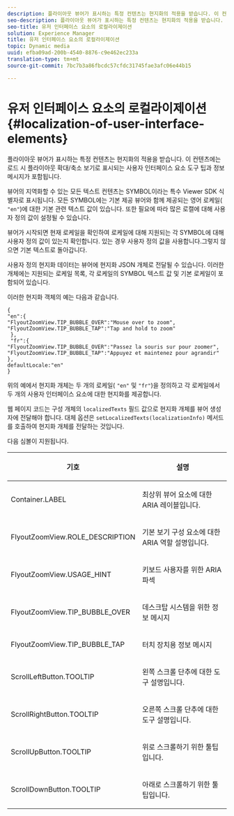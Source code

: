 ```yaml
---
description: 플라이아웃 뷰어가 표시하는 특정 컨텐츠는 현지화의 적용을 받습니다. 이 컨텐츠에는 로드 시 플라이아웃 확대/축소 보기로 표시되는 사용자 인터페이스 요소 도구 팁과 정보 메시지가 포함됩니다.
seo-description: 플라이아웃 뷰어가 표시하는 특정 컨텐츠는 현지화의 적용을 받습니다. 이 컨텐츠에는 로드 시 플라이아웃 확대/축소 보기로 표시되는 사용자 인터페이스 요소 도구 팁과 정보 메시지가 포함됩니다.
seo-title: 유저 인터페이스 요소의 로컬라이제이션
solution: Experience Manager
title: 유저 인터페이스 요소의 로컬라이제이션
topic: Dynamic media
uuid: efba09ad-200b-4540-8876-c9e462ec233a
translation-type: tm+mt
source-git-commit: 7bc7b3a86fbcdc57cfdc31745fae3afc06e44b15

---
```



# 유저 인터페이스 요소의 로컬라이제이션{#localization-of-user-interface-elements}

플라이아웃 뷰어가 표시하는 특정 컨텐츠는 현지화의 적용을 받습니다. 이 컨텐츠에는 로드 시 플라이아웃 확대/축소 보기로 표시되는 사용자 인터페이스 요소 도구 팁과 정보 메시지가 포함됩니다.

뷰어의 지역화할 수 있는 모든 텍스트 컨텐츠는 SYMBOL이라는 특수 Viewer SDK 식별자로 표시됩니다. 모든 SYMBOL에는 기본 제공 뷰어와 함께 제공되는 영어 로케일( `"en"`)에 대한 기본 관련 텍스트 값이 있습니다. 또한 필요에 따라 많은 로캘에 대해 사용자 정의 값이 설정될 수 있습니다.

뷰어가 시작되면 현재 로케일을 확인하여 로케일에 대해 지원되는 각 SYMBOL에 대해 사용자 정의 값이 있는지 확인합니다. 있는 경우 사용자 정의 값을 사용합니다.그렇지 않으면 기본 텍스트로 돌아갑니다.

사용자 정의 현지화 데이터는 뷰어에 현지화 JSON 개체로 전달될 수 있습니다. 이러한 개체에는 지원되는 로케일 목록, 각 로케일의 SYMBOL 텍스트 값 및 기본 로케일이 포함되어 있습니다.

이러한 현지화 객체의 예는 다음과 같습니다.

```
{ 
"en":{ 
"FlyoutZoomView.TIP_BUBBLE_OVER":"Mouse over to zoom", 
"FlyoutZoomView.TIP_BUBBLE_TAP":"Tap and hold to zoom" 
 }, 
 "fr":{ 
"FlyoutZoomView.TIP_BUBBLE_OVER":"Passez la souris sur pour zoomer", 
"FlyoutZoomView.TIP_BUBBLE_TAP":"Appuyez et maintenez pour agrandir" 
}, 
defaultLocale:"en" 
}
```

위의 예에서 현지화 개체는 두 개의 로케일( `"en"` 및 `"fr"`)을 정의하고 각 로케일에서 두 개의 사용자 인터페이스 요소에 대한 현지화를 제공합니다.

웹 페이지 코드는 구성 개체의 `localizedTexts` 필드 값으로 현지화 개체를 뷰어 생성자에 전달해야 합니다. 대체 옵션은 `setLocalizedTexts(localizationInfo)` 메서드를 호출하여 현지화 개체를 전달하는 것입니다.

다음 심볼이 지원됩니다.

<table id="table_58C40353B7244335872350C98DF2CFB3"> 
 <thead> 
  <tr> 
   <th colname="col1" class="entry"> <p>기호 </p> </th> 
   <th colname="col2" class="entry"> <p>설명 </p> </th> 
  </tr> 
 </thead>
 <tbody> 
  <tr> 
   <td colname="col1"> <p> <span class="codeph"> Container.LABEL </span> </p> </td> 
   <td colname="col2"> <p>최상위 뷰어 요소에 대한 ARIA 레이블입니다. </p> </td> 
  </tr> 
  <tr> 
   <td colname="col1"> <p> <span class="codeph"> FlyoutZoomView.ROLE_DESCRIPTION </span> </p> </td> 
   <td colname="col2"> <p>기본 보기 구성 요소에 대한 ARIA 역할 설명입니다. </p> </td> 
  </tr> 
  <tr> 
   <td colname="col1"> <p> <span class="codeph"> FlyoutZoomView.USAGE_HINT </span> </p> </td> 
   <td colname="col2"> <p>키보드 사용자를 위한 ARIA 파섹 </p> </td> 
  </tr> 
  <tr> 
   <td colname="col1"> <p> <span class="codeph"> FlyoutZoomView.TIP_BUBBLE_OVER </span> </p> </td> 
   <td colname="col2"> <p>데스크탑 시스템을 위한 정보 메시지 </p> </td> 
  </tr> 
  <tr> 
   <td colname="col1"> <p> <span class="codeph"> FlyoutZoomView.TIP_BUBBLE_TAP </span> </p> </td> 
   <td colname="col2"> <p>터치 장치용 정보 메시지 </p> </td> 
  </tr> 
  <tr> 
   <td colname="col1"> <p> <span class="codeph"> ScrollLeftButton.TOOLTIP </span> </p> </td> 
   <td colname="col2"> <p>왼쪽 스크롤 단추에 대한 도구 설명입니다. </p> </td> 
  </tr> 
  <tr> 
   <td colname="col1"> <p> <span class="codeph"> ScrollRightButton.TOOLTIP </span> </p> </td> 
   <td colname="col2"> <p>오른쪽 스크롤 단추에 대한 도구 설명입니다. </p> </td> 
  </tr> 
  <tr> 
   <td colname="col1"> <p> <span class="codeph"> ScrollUpButton.TOOLTIP </span> </p> </td> 
   <td colname="col2"> <p>위로 스크롤하기 위한 툴팁입니다. </p> </td> 
  </tr> 
  <tr> 
   <td colname="col1"> <p> <span class="codeph"> ScrollDownButton.TOOLTIP </span> </p> </td> 
   <td colname="col2"> <p>아래로 스크롤하기 위한 툴팁입니다. </p> </td> 
  </tr> 
 </tbody> 
</table>


